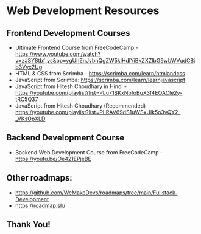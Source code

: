 # Web Development Resources

## Frontend Development Courses

- Ultimate Frontend Course from FreeCodeCamp - https://www.youtube.com/watch?v=zJSY8tbf_ys&pp=ygUhZnJvbnQgZW5kIHdlYiBkZXZlbG9wbWVudCBjb3Vyc2Ug
- HTML & CSS from Scrimba - https://scrimba.com/learn/htmlandcss
- JavaScript from Scrimba: https://scrimba.com/learn/learnjavascript
- JavaScript from Hitesh Choudhary in Hindi - https://youtube.com/playlist?list=PLu71SKxNbfoBuX3f4EOACle2y-tRC5Q37
- JavaScript from Hitesh Choudhary (Recommended) - https://youtube.com/playlist?list=PLRAV69dS1uWSxUIk5o3vQY2-_VKsOpXLD

## Backend Development Course

- Backend Web Development Course from FreeCodeCamp - https://youtu.be/Oe421EPjeBE

## Other roadmaps:
- https://github.com/WeMakeDevs/roadmaps/tree/main/Fullstack-Development
- https://roadmap.sh/

## Thank You!

